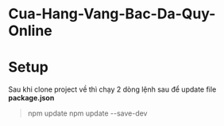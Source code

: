 # Cua-Hang-Vang-Bac-Da-Quy-Online

# Setup

Sau khi clone project về thì chạy 2 dòng lệnh sau để update file **package.json**

> npm update
> npm update --save-dev

